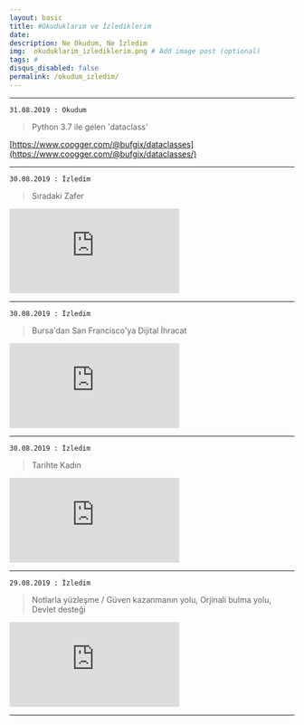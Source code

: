 ```yaml
---
layout: basic
title: #Okuduklarım ve İzlediklerim
date: 
description: Ne Okudum, Ne İzledim
img:  okuduklarim_izlediklerim.png # Add image post (optional)
tags: # 
disqus_disabled: false
permalink: /okudum_izledim/
---
```


***

`31.08.2019 : Okudum`
> Python 3.7 ile gelen 'dataclass'

[https://www.coogger.com/@bufgix/dataclasses](https://www.coogger.com/@bufgix/dataclasses/)

***
`30.08.2019 : İzledim`
> Sıradaki Zafer
<div class="container-youtube">
<iframe src="https://www.youtube.com/embed/ma0gtwu8NUk" 
frameborder="0" allowfullscreen class="video"></iframe>
</div>

***

`30.08.2019 : İzledim`
> Bursa'dan San Francisco'ya Dijital İhracat 
<div class="container-youtube">
<iframe src="https://www.youtube.com/embed/1biG0aM5tuM" 
frameborder="0" allowfullscreen class="video"></iframe>
</div>

***

`30.08.2019 : İzledim`
> Tarihte Kadın
<div class="container-youtube">
<iframe src="https://www.youtube.com/embed/n_2XaJcW7WM" 
frameborder="0" allowfullscreen class="video"></iframe>
</div>

***

`29.08.2019 : İzledim`
> Notlarla yüzleşme / Güven kazanmanın yolu, Orjinali bulma yolu, Devlet desteği
<div class="container-youtube">
<iframe src="https://www.youtube.com/embed/8iwAmGbP2JI" 
frameborder="0" allowfullscreen class="video"></iframe>
</div>

***
